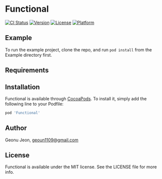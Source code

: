 # Functional

[![CI Status](https://img.shields.io/travis/geonu1109@gmail.com/Functional.svg?style=flat)](https://travis-ci.org/geonu1109@gmail.com/Functional)
[![Version](https://img.shields.io/cocoapods/v/Functional.svg?style=flat)](https://cocoapods.org/pods/Functional)
[![License](https://img.shields.io/cocoapods/l/Functional.svg?style=flat)](https://cocoapods.org/pods/Functional)
[![Platform](https://img.shields.io/cocoapods/p/Functional.svg?style=flat)](https://cocoapods.org/pods/Functional)

## Example

To run the example project, clone the repo, and run `pod install` from the Example directory first.

## Requirements

## Installation

Functional is available through [CocoaPods](https://cocoapods.org). To install
it, simply add the following line to your Podfile:

```ruby
pod 'Functional'
```

## Author

Geonu Jeon, geoun1109@gmail.com

## License

Functional is available under the MIT license. See the LICENSE file for more info.
